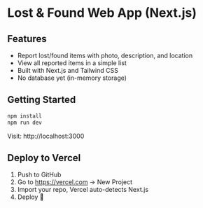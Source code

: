 # Lost & Found Web App (Next.js)

## Features
- Report lost/found items with photo, description, and location
- View all reported items in a simple list
- Built with Next.js and Tailwind CSS
- No database yet (in-memory storage)

## Getting Started

```bash
npm install
npm run dev
```

Visit: http://localhost:3000

## Deploy to Vercel
1. Push to GitHub
2. Go to https://vercel.com → New Project
3. Import your repo, Vercel auto-detects Next.js
4. Deploy 🎉
